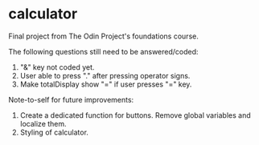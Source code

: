 # calculator
Final project from The Odin Project's foundations course.

The following questions still need to be answered/coded:

1. "&" key not coded yet.
2. User able to press "." after pressing operator signs.
3. Make totalDisplay show "=" if user presses "=" key.

Note-to-self for future improvements: 

1. Create a dedicated function for buttons. Remove global variables and localize them.
2. Styling of calculator.
